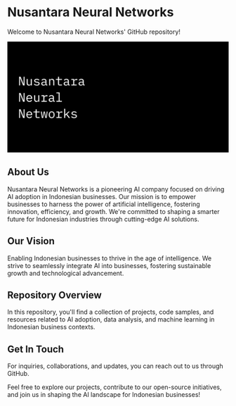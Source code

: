 
# Nusantara Neural Networks

Welcome to Nusantara Neural Networks' GitHub repository!

![Nusantara Neural Networks Github Social Media Preview](nusantara-neural-networks-github-social-media-preview.png)

## About Us

Nusantara Neural Networks is a pioneering AI company focused on driving AI adoption in Indonesian businesses. Our mission is to empower businesses to harness the power of artificial intelligence, fostering innovation, efficiency, and growth. We're committed to shaping a smarter future for Indonesian industries through cutting-edge AI solutions.

## Our Vision

Enabling Indonesian businesses to thrive in the age of intelligence. We strive to seamlessly integrate AI into businesses, fostering sustainable growth and technological advancement.

## Repository Overview

In this repository, you'll find a collection of projects, code samples, and resources related to AI adoption, data analysis, and machine learning in Indonesian business contexts.

## Get In Touch

For inquiries, collaborations, and updates, you can reach out to us through GitHub.

Feel free to explore our projects, contribute to our open-source initiatives, and join us in shaping the AI landscape for Indonesian businesses!
